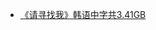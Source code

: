 * [《请寻找我》韩语中字共3.41GB](http://op.sbb.zone:8889/index.php?explorer/share/file&hash=d756GSps4sc7-JVPCUNnwT20LG2Nncw3x5848U2MaJbw2STRUJRQe5e6R5ilZ1OlZsR-3Nt3Z-16q83rVPlgs0Fr5M_ZGKXltFpMn_Ur639DGVJOa3CwW3yXLfpXrw&name=%E3%80%8A%E8%AF%B7%E5%AF%BB%E6%89%BE%E6%88%91%E3%80%8B%E9%9F%A9%E8%AF%AD%E4%B8%AD%E5%AD%97%E5%85%B13.41GB.7z)                         
